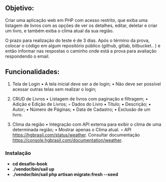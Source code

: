 ## Objetivo: 
Criar uma aplicação web em PHP com acesso restrito, que exiba uma listagem de livros com as opções de ver os detalhes, editar, deletar e criar um livro, e também exiba o clima atual da sua região.

O prazo para realização do teste é de 3 dias. 
Após o término da prova, colocar o código em algum repositório público (github, gitlab, bitbucket.. ) e então informar nas respostas o caminho onde está a prova para avaliação respondendo o email.

## Funcionalidades:

1) Tela de Login
    • A tela inicial deve ser a de login;
    • Não deve ser possível acessar outras telas sem realizar o login;

2) CRUD de Livros
    • Listagem de livros com paginação e filtragem;
    • Adição e Edição de Livros;
        ◦ Dados do Livro
            ▪ Título;
            ▪ Descrição;
            ▪ Autor;
            ▪ Número de Páginas;
            ▪ Data de Cadastro;
    • Exclusão de um livro.

3) Clima da região
    • Integração com API externa para exibir o clima de uma determinada região;
    • Mostrar apenas o Clima atual.
        ◦ API https://hgbrasil.com/status/weather. Consultar documentação https://console.hgbrasil.com/documentation/weather.

### Instalação

- **cd desafio-book**
- **./vendor/bin/sail up**
- **./vendor/bin/sail php artisan migrate:fresh --seed**
